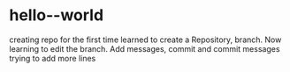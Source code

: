 # hello--world
creating repo for the first time
learned to create a Repository, branch. 
Now learning to edit the branch.
Add messages, commit and commit messages
trying to add more lines
